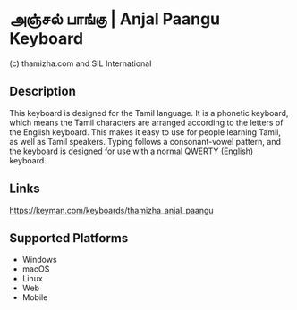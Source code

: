 அஞ்சல் பாங்கு | Anjal Paangu Keyboard
==============

(c) thamizha.com and SIL International

Description
-----------

This keyboard is designed for the Tamil language. It is a phonetic keyboard, which means the 
Tamil characters are arranged according to the letters of the English keyboard. This makes 
it easy to use for people learning Tamil, as well as Tamil speakers. Typing follows a 
consonant-vowel pattern, and the keyboard is designed for use with a normal 
QWERTY (English) keyboard. 

Links
-----
https://keyman.com/keyboards/thamizha_anjal_paangu

Supported Platforms
-------------------
 * Windows
 * macOS
 * Linux
 * Web
 * Mobile
